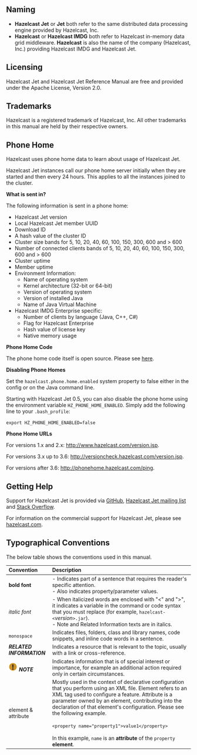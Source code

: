 
## Naming

- **Hazelcast Jet** or **Jet** both refer to the same distributed data
processing engine provided by Hazelcast, Inc.
- **Hazelcast** or **Hazelcast IMDG** both refer to Hazelcast in-memory
data grid middleware. **Hazelcast** is also the name of the company
(Hazelcast, Inc.) providing Hazelcast IMDG and Hazelcast Jet.

## Licensing

Hazelcast Jet and Hazelcast Jet Reference Manual are free and provided
under the Apache License, Version 2.0.

## Trademarks

Hazelcast is a registered trademark of Hazelcast, Inc. All other
trademarks in this manual are held by their respective owners.

## Phone Home

Hazelcast uses phone home data to learn about usage of Hazelcast Jet.

Hazelcast Jet instances call our phone home server initially when they 
are started and then every 24 hours. This applies to all the instances 
joined to the cluster.

**What is sent in?**

The following information is sent in a phone home:

- Hazelcast Jet version
- Local Hazelcast Jet member UUID
- Download ID 
- A hash value of the cluster ID
- Cluster size bands for 5, 10, 20, 40, 60, 100, 150, 300, 600 and > 600
- Number of connected clients bands of 5, 10, 20, 40, 60, 100, 150, 300, 600 and > 600
- Cluster uptime
- Member uptime
- Environment Information:
	- Name of operating system
	- Kernel architecture (32-bit or 64-bit)
	- Version of operating system
	- Version of installed Java
	- Name of Java Virtual Machine
- Hazelcast IMDG Enterprise specific: 
	- Number of clients by language (Java, C++, C#)
	- Flag for Hazelcast Enterprise 
	- Hash value of license key
	- Native memory usage

**Phone Home Code**

The phone home code itself is open source. Please see <a 
href="https://github.com/hazelcast/hazelcast/blob/master/hazelcast/src/main/java/com/hazelcast/util/PhoneHome.java" 
target="_blank">here</a>.

**Disabling Phone Homes**

Set the `hazelcast.phone.home.enabled` system property to false either 
in the config or on the Java command line.

Starting with Hazelcast Jet 0.5, you can also disable the phone home 
using the environment variable `HZ_PHONE_HOME_ENABLED`. Simply add the 
following line to your `.bash_profile`:

```
export HZ_PHONE_HOME_ENABLED=false
```

**Phone Home URLs**

For versions 1.x and 2.x: <a href="http://www.hazelcast.com/version.jsp" 
target="_blank">http://www.hazelcast.com/version.jsp</a>.

For versions 3.x up to 3.6: <a 
href="http://versioncheck.hazelcast.com/version.jsp" target="_blank">
http://versioncheck.hazelcast.com/version.jsp</a>.

For versions after 3.6: <a href="http://phonehome.hazelcast.com/ping" 
target="_blank">http://phonehome.hazelcast.com/ping</a>.


## Getting Help

Support for Hazelcast Jet is provided via 
[GitHub](https://github.com/hazelcast/hazelcast-jet), [Hazelcast Jet 
mailing list ](https://groups.google.com/forum/#!forum/hazelcast-jet) 
and [Stack Overflow](https://stackoverflow.com/questions/tagged/hazelcast-jet).

For information on the commercial support for Hazelcast Jet, please see
[hazelcast.com](https://hazelcast.com/pricing/).

## Typographical Conventions

The below table shows the conventions used in this manual.

|Convention|Description|
|:-|:-|
|**bold font**| - Indicates part of a sentence that requires the reader's specific attention. <br> - Also indicates property/parameter values.|
|*italic font*|- When italicized words are enclosed with "<" and ">", it indicates a variable in the command or code syntax that you must replace (for example, `hazelcast-<`*version*`>.jar`). <br> - Note and Related Information texts are in italics.|
|`monospace`|Indicates files, folders, class and library names, code snippets, and inline code words in a sentence.|
|***RELATED INFORMATION***|Indicates a resource that is relevant to the topic, usually with a link or cross-reference.|
|![image](images/NoteSmall.jpg) ***NOTE***| Indicates information that is of special interest or importance, for example an additional action required only in certain circumstances.|
|element & attribute|Mostly used in the context of declarative configuration that you perform using an XML file. Element refers to an XML tag used to configure a feature. Attribute is a parameter owned by an element, contributing into the declaration of that element's configuration. Please see the following example.<br></br>`<property name="property1">value1</property>`<br></br> In this example, `name` is an **attribute** of the `property` **element**.

